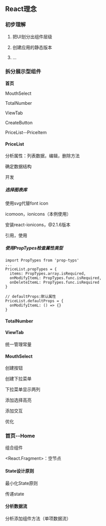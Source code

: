 ## React理念

### 初步理解

1. 把UI划分出组件层级

2. 创建应用的静态版本
3. ...

### 拆分展示型组件

**首页**

MouthSelect

TotalNumber

ViewTab

CreateButton

PriceList--PriceItem

#### PriceList

分析属性：列表数据，编辑，删除方法

确定数据结构

开发

##### 选择图表库

使用svg代替font icon

icomoon，ionicons（本例使用）

安装react-ionicons，@2.1.6版本

引用，使用

##### 使用PropTypes检查属性类型

```react
import PropTypes from 'prop-typs'
...
PriceList.propTypes = {
  items: PropTypes.array.isRequired,
  onModifyItemL: PropTypes.func.isRequired,
  onDeleteItemL: PropTypes.func.isRequired
}

// defaultProps:默认属性
PriceList.defaultProps = {
  onModifyItemL: () => {}
}
```

#### TotalNumber

#### ViewTab

统一管理常量

#### MouthSelect

创建按钮

创建下拉菜单

下拉菜单显示两列

添加选择高亮

添加交互

优化

### 首页--Home

组合组件

<React.Fragment>：空节点

#### State设计原则

最小化State原则

传递state

#### 分析数据流

分析添加组件方法（单项数据流）